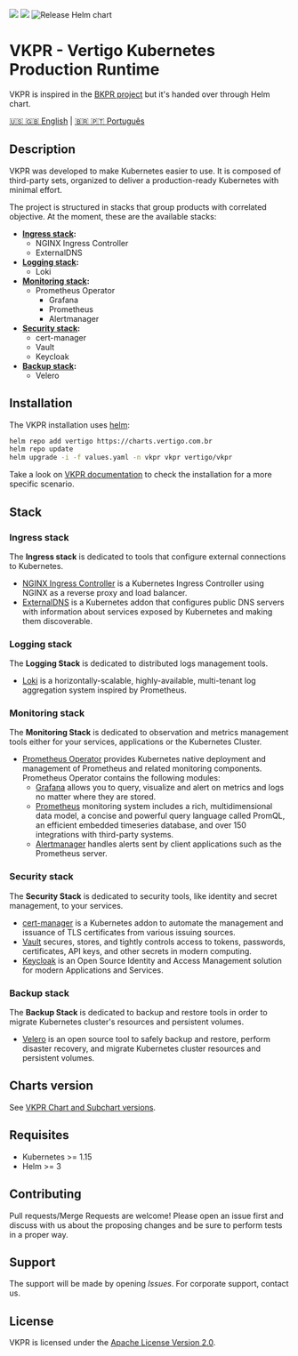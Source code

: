 ![](https://img.shields.io/badge/status-In%20development-yellow)
![](https://img.shields.io/badge/license-Apache%202.0-blue)
![Release Helm chart](https://github.com/vertigobr/vkpr/workflows/Release%20Helm%20chart/badge.svg)
# VKPR - Vertigo Kubernetes Production Runtime

VKPR is inspired in the [BKPR project](https://github.com/bitnami/kube-prod-runtime) but it's handed over through Helm chart.

[&#x1f1fa;&#x1f1f8; &#x1f1ec;&#x1f1e7; English](README.md) | [&#x1f1e7;&#x1f1f7; &#x1f1f5;&#x1f1f9; Português](README_pt.md)

## Description

VKPR was developed to make Kubernetes easier to use. It is composed of third-party sets, organized to deliver a production-ready Kubernetes with minimal effort.

The project is structured in stacks that group products with correlated objective. At the moment, these are the available stacks:

- **[Ingress stack](#ingress-stack):**
  - NGINX Ingress Controller
  - ExternalDNS
- **[Logging stack](#logging-stack):**
  - Loki
- **[Monitoring stack](#monitoring-stack):**
  - Prometheus Operator
    - Grafana
    - Prometheus
    - Alertmanager
- **[Security stack](#security-stack):**
  - cert-manager
  - Vault
  - Keycloak
- **[Backup stack](#backup-stack):**
  - Velero

## Installation

The VKPR installation uses [helm](https://helm.sh/):

```sh
helm repo add vertigo https://charts.vertigo.com.br
helm repo update
helm upgrade -i -f values.yaml -n vkpr vkpr vertigo/vkpr
```

Take a look on [VKPR documentation](https://vertigobr.github.io/vkpr-docs/docs/) to check the installation for a more specific scenario.

## Stack

### Ingress stack
  
The **Ingress stack** is dedicated to tools that configure external connections to Kubernetes.

- [NGINX Ingress Controller](https://vertigobr.github.io/vkpr-docs/docs/stacks#nginx-ingress-controller) is a Kubernetes Ingress Controller using NGINX as a reverse proxy and load balancer.
- [ExternalDNS](https://vertigobr.github.io/vkpr-docs/docs/stacks#externaldns) is a Kubernetes addon that configures public DNS servers with information about services exposed by Kubernetes and making them discoverable.

### Logging stack

The **Logging Stack** is dedicated to distributed logs management tools.

- [Loki](https://vertigobr.github.io/vkpr-docs/docs/stacks#loki) is a horizontally-scalable, highly-available, multi-tenant log aggregation system inspired by Prometheus.

### Monitoring stack

The **Monitoring Stack** is dedicated to observation and metrics management tools either for your services, applications or the Kubernetes Cluster.

- [Prometheus Operator](https://vertigobr.github.io/vkpr-docs/docs/stacks#prometheus-stack) provides Kubernetes native deployment and management of Prometheus and related monitoring components. Prometheus Operator contains the following modules:
  - [Grafana](https://grafana.com/oss/grafana/) allows you to query, visualize and alert on metrics and logs no matter where they are stored.
  - [Prometheus](https://grafana.com/oss/prometheus/) monitoring system includes a rich, multidimensional data model, a concise and powerful query language called PromQL, an efficient embedded timeseries database, and over 150 integrations with third-party systems.
  - [Alertmanager](https://prometheus.io/docs/alerting/latest/alertmanager/) handles alerts sent by client applications such as the Prometheus server.

### Security stack

The **Security Stack** is dedicated to security tools, like identity and secret management, to your services.

- [cert-manager](https://vertigobr.github.io/vkpr-docs/docs/stacks#cert-manager) is a Kubernetes addon to automate the management and issuance of TLS certificates from various issuing sources.
- [Vault](https://vertigobr.github.io/vkpr-docs/docs/stacks#vault) secures, stores, and tightly controls access to tokens, passwords, certificates, API keys, and other secrets in modern computing. 
- [Keycloak](https://vertigobr.github.io/vkpr-docs/docs/stacks#keycloak) is an Open Source Identity and Access Management solution for modern Applications and Services.

### Backup stack

The **Backup Stack** is dedicated to backup and restore tools in order to migrate Kubernetes cluster's resources and persistent volumes.

- [Velero](https://vertigobr.github.io/vkpr-docs/docs/stacks#velero) is an open source tool to safely backup and restore, perform disaster recovery, and migrate Kubernetes cluster resources and persistent volumes.

## Charts version

<!-- @import "VERSIONS.md" -->
See [VKPR Chart and Subchart versions](VERSIONS.md).

## Requisites

- Kubernetes >= 1.15
- Helm >= 3

## Contributing

Pull requests/Merge Requests are welcome! Please open an issue first and discuss with us about the proposing changes and be sure to perform tests in a proper way.

## Support

The support will be made by opening *Issues*. 
For corporate support, contact us.

## License

VKPR is licensed under the [Apache License Version 2.0](LICENSE).
